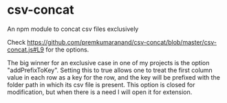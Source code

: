 # csv-concat
An npm module to concat csv files exclusively

Check https://github.com/premkumaranand/csv-concat/blob/master/csv-concat.js#L9 for the options.

The big winner for an exclusive case in one of my projects is the option "addPrefixToKey". Setting this to true allows one to treat the first column value in each row as a key for the row, and the key will be prefixed with the folder path in which its csv file is present. This option is closed for modification, but when there is a need I will open it for extension.
